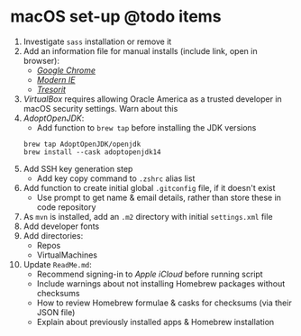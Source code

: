 # macOS set-up @todo items

1. Investigate `sass` installation or remove it
2. Add an information file for manual installs (include link, open in browser):
    - [_Google Chrome_](https://www.google.com/chrome/)
    - [_Modern IE_](https://developer.microsoft.com/en-us/microsoft-edge/tools/vms/)
    - [_Tresorit_](https://tresorit.com/download)
3. _VirtualBox_ requires allowing Oracle America as a trusted developer in macOS security settings. Warn about this
4. _AdoptOpenJDK_:
    - Add function to `brew tap` before installing the JDK versions
    ```shell
    brew tap AdoptOpenJDK/openjdk
    brew install --cask adoptopenjdk14
    ```
5. Add SSH key generation step
    - Add key copy command to `.zshrc` alias list
6. Add function to create initial global `.gitconfig` file, if it doesn't exist
    - Use prompt to get name & email details, rather than store these in code repository
7. As `mvn` is installed, add an `.m2` directory with initial `settings.xml` file
8. Add developer fonts
9. Add directories:
    - Repos
    - VirtualMachines
10. Update `ReadMe.md`:
    - Recommend signing-in to _Apple iCloud_ before running script
    - Include warnings about not installing Homebrew packages without checksums
    - How to review Homebrew formulae & casks for checksums (via their JSON file)
    - Explain about previously installed apps & Homebrew installation
